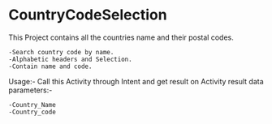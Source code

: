 # CountryCodeSelection


This Project contains all the countries name and their postal codes.

    -Search country code by name.
    -Alphabetic headers and Selection.
    -Contain name and code.

Usage:- Call this Activity through Intent and get result on Activity result data parameters:-

    -Country_Name
    -Country_code
